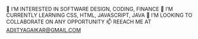 👀 I’M INTERESTED IN SOFTWARE DESIGN, CODING, FINANCE
🌱 I’M CURRENTLY LEARNING CSS, HTML, JAVASCRIPT, JAVA
💞️ I’M LOOKING TO COLLABORATE ON ANY OPPORTUNITY
📫 REEACH ME AT ADIITYAGAIKAR@GMAIL.COM
